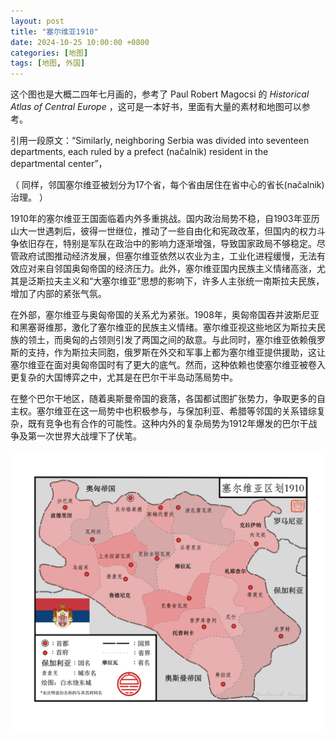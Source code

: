 ```yaml
---
layout: post
title: "塞尔维亚1910"
date: 2024-10-25 10:00:00 +0800
categories: [地图]
tags: [地图, 外国]
---
```


这个图也是大概二四年七月画的，参考了 Paul Robert Magocsi 的 *Historical Atlas of Central Europe* ，这可是一本好书，里面有大量的素材和地图可以参考。

引用一段原文：“Similarly, neighboring Serbia was divided into seventeen departments, each ruled by a prefect (načalnik) resident in the departmental center”，

（  同样，邻国塞尔维亚被划分为17个省，每个省由居住在省中心的省长(načalnik)治理。 ）


1910年的塞尔维亚王国面临着内外多重挑战。国内政治局势不稳，自1903年亚历山大一世遇刺后，彼得一世继位，推动了一些自由化和宪政改革，但国内的权力斗争依旧存在，特别是军队在政治中的影响力逐渐增强，导致国家政局不够稳定。尽管政府试图推动经济发展，但塞尔维亚依然以农业为主，工业化进程缓慢，无法有效应对来自邻国奥匈帝国的经济压力。此外，塞尔维亚国内民族主义情绪高涨，尤其是泛斯拉夫主义和“大塞尔维亚”思想的影响下，许多人主张统一南斯拉夫民族，增加了内部的紧张气氛。

在外部，塞尔维亚与奥匈帝国的关系尤为紧张。1908年，奥匈帝国吞并波斯尼亚和黑塞哥维那，激化了塞尔维亚的民族主义情绪。塞尔维亚视这些地区为斯拉夫民族的领土，而奥匈的占领则引发了两国之间的敌意。与此同时，塞尔维亚依赖俄罗斯的支持，作为斯拉夫同胞，俄罗斯在外交和军事上都为塞尔维亚提供援助，这让塞尔维亚在面对奥匈帝国时有了更大的底气。然而，这种依赖也使塞尔维亚被卷入更复杂的大国博弈之中，尤其是在巴尔干半岛动荡局势中。

在整个巴尔干地区，随着奥斯曼帝国的衰落，各国都试图扩张势力，争取更多的自主权。塞尔维亚在这一局势中也积极参与，与保加利亚、希腊等邻国的关系错综复杂，既有竞争也有合作的可能性。这种内外的复杂局势为1912年爆发的巴尔干战争及第一次世界大战埋下了伏笔。

![塞尔维亚1910年](/assets/img/mymap/Serbia1910.png)


